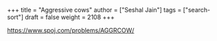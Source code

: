 +++
title = "Aggressive cows"
author = ["Seshal Jain"]
tags = ["search-sort"]
draft = false
weight = 2108
+++

<https://www.spoj.com/problems/AGGRCOW/>
